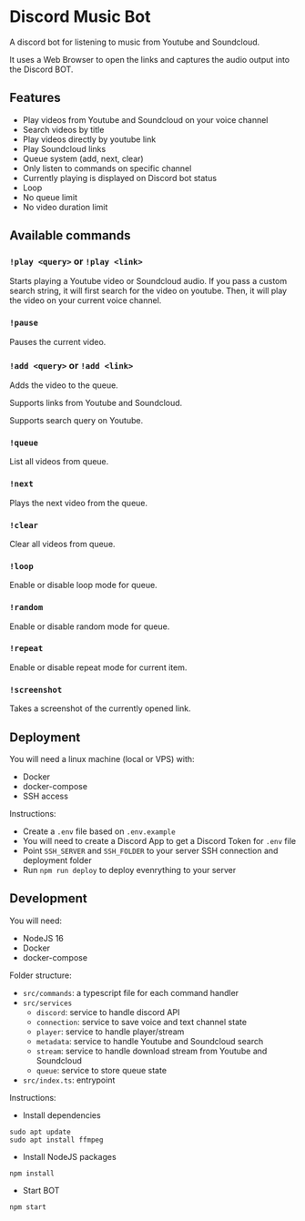 # Discord Music Bot

A discord bot for listening to music from Youtube and Soundcloud.

It uses a Web Browser to open the links and captures the audio output into the Discord BOT.

## Features

* Play videos from Youtube and Soundcloud on your voice channel
* Search videos by title 
* Play videos directly by youtube link 
* Play Soundcloud links 
* Queue system (add, next, clear)
* Only listen to commands on specific channel
* Currently playing is displayed on Discord bot status
* Loop
* No queue limit
* No video duration limit

## Available commands

### `!play <query>` or `!play <link>`

Starts playing a Youtube video or Soundcloud audio.
If you pass a custom search string, it will first search for the video on youtube.
Then, it will play the video on your current voice channel.

### `!pause`

Pauses the current video.

### `!add <query>` or `!add <link>`

Adds the video to the queue.

Supports links from Youtube and Soundcloud.

Supports search query on Youtube.

### `!queue`

List all videos from queue.

### `!next`

Plays the next video from the queue.

### `!clear`

Clear all videos from queue.

### `!loop`

Enable or disable loop mode for queue.

### `!random`

Enable or disable random mode for queue.

### `!repeat`

Enable or disable repeat mode for current item.


### `!screenshot`

Takes a screenshot of the currently opened link.

## Deployment

You will need a linux machine (local or VPS) with:

* Docker
* docker-compose
* SSH access

Instructions:

* Create a `.env` file based on `.env.example`
* You will need to create a Discord App to get a Discord Token for `.env` file
* Point `SSH_SERVER` and `SSH_FOLDER` to your server SSH connection and deployment folder
* Run `npm run deploy` to deploy evenrything to your server


## Development

You will need:

* NodeJS 16
* Docker
* docker-compose

Folder structure:

* `src/commands`: a typescript file for each command handler
* `src/services`
  * `discord`: service to handle discord API
  * `connection`: service to save voice and text channel state
  * `player`: service to handle player/stream
  * `metadata`: service to handle Youtube and Soundcloud search
  * `stream`: service to handle download stream from Youtube and Soundcloud
  * `queue`: service to store queue state
* `src/index.ts`: entrypoint

Instructions:

* Install dependencies

```
sudo apt update
sudo apt install ffmpeg
```

* Install NodeJS packages

```
npm install
```

* Start BOT

```
npm start
```

